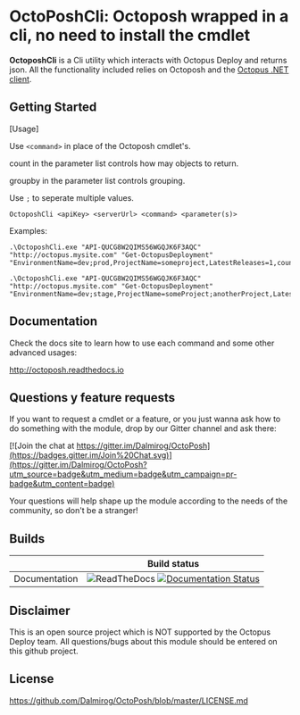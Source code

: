 # OctoPoshCli: Octoposh wrapped in a cli, no need to install the cmdlet

**OctoposhCli** is a Cli utility which interacts with Octopus Deploy and returns json. All the functionality included relies on Octoposh and the [Octopus .NET client](https://www.nuget.org/packages/Octopus.Client).

## Getting Started

[Usage] 

Use ```<command>``` in place of the Octoposh cmdlet's.

count in the parameter list controls how may objects to return.

groupby in the parameter list controls grouping.

Use ```;``` to seperate multiple values.

```
OctoposhCli <apiKey> <serverUrl> <command> <parameter(s)>
```
Examples:
```
.\OctoposhCli.exe "API-QUCG8W2QIMS56WGQJK6F3AQC" "http://octopus.mysite.com" "Get-OctopusDeployment" "EnvironmentName=dev;prod,ProjectName=someproject,LatestReleases=1,count=1,groupby=EnvironmentName"
```

```
.\OctoposhCli.exe "API-QUCG8W2QIMS56WGQJK6F3AQC" "http://octopus.mysite.com" "Get-OctopusDeployment" "EnvironmentName=dev;stage,ProjectName=someProject;anotherProject,LatestReleases=1"
```



## Documentation

Check the docs site to learn how to use each command and some other advanced usages:

http://octoposh.readthedocs.io

## Questions y feature requests
If you want to request a cmdlet or a feature, or you just wanna ask how to do something with the module, drop by our Gitter channel and ask there:

[![Join the chat at https://gitter.im/Dalmirog/OctoPosh](https://badges.gitter.im/Join%20Chat.svg)](https://gitter.im/Dalmirog/OctoPosh?utm_source=badge&utm_medium=badge&utm_campaign=pr-badge&utm_content=badge)

Your questions will help shape up the module according to the needs of the community, so don't be a stranger!

## Builds

|               |               Build status               |
| :-----------: | :--------------------------------------: |
| Documentation | ![ReadTheDocs](https://raw.githubusercontent.com/rtfd/readthedocs.org/master/media/images/favicon.png) [![Documentation Status](http://readthedocs.org/projects/octoposh/badge/?version=latest)](http://octoposh.readthedocs.io/en/latest/?badge=latest) |

## Disclaimer
This is an open source project which is NOT supported by the Octopus Deploy team. All questions/bugs about this module should be entered on this github project.

## License

https://github.com/Dalmirog/OctoPosh/blob/master/LICENSE.md
